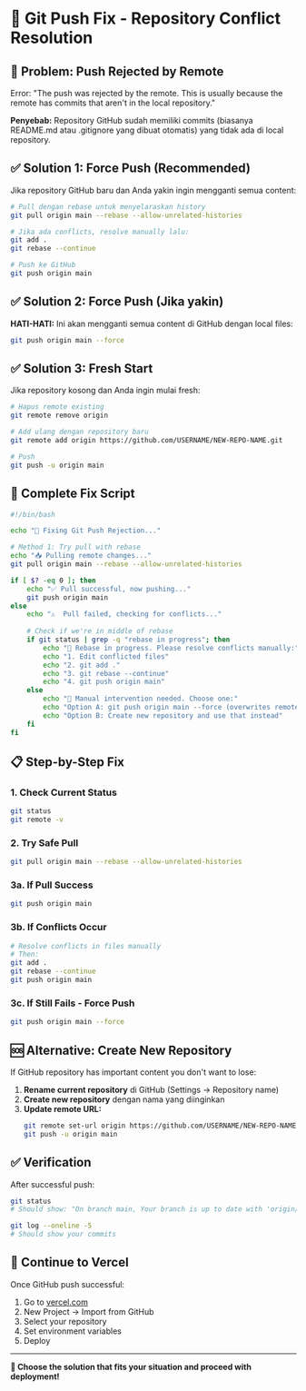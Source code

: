 # 🔧 Git Push Fix - Repository Conflict Resolution

## 🚨 Problem: Push Rejected by Remote

Error: "The push was rejected by the remote. This is usually because the remote has commits that aren't in the local repository."

**Penyebab:** Repository GitHub sudah memiliki commits (biasanya README.md atau .gitignore yang dibuat otomatis) yang tidak ada di local repository.

## ✅ Solution 1: Force Push (Recommended)

Jika repository GitHub baru dan Anda yakin ingin mengganti semua content:

```bash
# Pull dengan rebase untuk menyelaraskan history
git pull origin main --rebase --allow-unrelated-histories

# Jika ada conflicts, resolve manually lalu:
git add .
git rebase --continue

# Push ke GitHub
git push origin main
```

## ✅ Solution 2: Force Push (Jika yakin)

**HATI-HATI:** Ini akan mengganti semua content di GitHub dengan local files:

```bash
git push origin main --force
```

## ✅ Solution 3: Fresh Start

Jika repository kosong dan Anda ingin mulai fresh:

```bash
# Hapus remote existing
git remote remove origin

# Add ulang dengan repository baru
git remote add origin https://github.com/USERNAME/NEW-REPO-NAME.git

# Push
git push -u origin main
```

## 🔄 Complete Fix Script

```bash
#!/bin/bash

echo "🔧 Fixing Git Push Rejection..."

# Method 1: Try pull with rebase
echo "📥 Pulling remote changes..."
git pull origin main --rebase --allow-unrelated-histories

if [ $? -eq 0 ]; then
    echo "✅ Pull successful, now pushing..."
    git push origin main
else
    echo "⚠️  Pull failed, checking for conflicts..."
    
    # Check if we're in middle of rebase
    if git status | grep -q "rebase in progress"; then
        echo "🔀 Rebase in progress. Please resolve conflicts manually:"
        echo "1. Edit conflicted files"
        echo "2. git add ."
        echo "3. git rebase --continue"
        echo "4. git push origin main"
    else
        echo "🚨 Manual intervention needed. Choose one:"
        echo "Option A: git push origin main --force (overwrites remote)"
        echo "Option B: Create new repository and use that instead"
    fi
fi
```

## 📋 Step-by-Step Fix

### 1. Check Current Status
```bash
git status
git remote -v
```

### 2. Try Safe Pull
```bash
git pull origin main --rebase --allow-unrelated-histories
```

### 3a. If Pull Success
```bash
git push origin main
```

### 3b. If Conflicts Occur
```bash
# Resolve conflicts in files manually
# Then:
git add .
git rebase --continue
git push origin main
```

### 3c. If Still Fails - Force Push
```bash
git push origin main --force
```

## 🆘 Alternative: Create New Repository

If GitHub repository has important content you don't want to lose:

1. **Rename current repository** di GitHub (Settings → Repository name)
2. **Create new repository** dengan nama yang diinginkan
3. **Update remote URL:**
   ```bash
   git remote set-url origin https://github.com/USERNAME/NEW-REPO-NAME.git
   git push -u origin main
   ```

## ✅ Verification

After successful push:
```bash
git status
# Should show: "On branch main, Your branch is up to date with 'origin/main'"

git log --oneline -5
# Should show your commits
```

## 🚀 Continue to Vercel

Once GitHub push successful:
1. Go to [vercel.com](https://vercel.com)
2. New Project → Import from GitHub
3. Select your repository
4. Set environment variables
5. Deploy

---

**🎯 Choose the solution that fits your situation and proceed with deployment!**